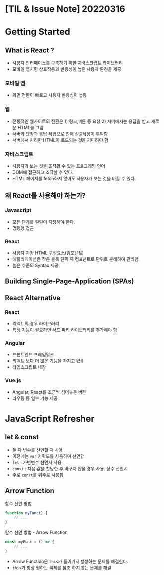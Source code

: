 # [TIL & Issue Note] 20220316


# Getting Started

## What is React ?
- 사용자 인터페이스를 구축하기 위한 자바스크립트 라이브러리
- 모바일 앱처럼 상호작용과 반응성이 높은 사용자 환경을 제공

### 모바일 앱
- 화면 전환이 빠르고 사용자 반응성이 높음

### 웹
- 전통적인 웹사이트의 전환은 1) 링크,버튼 등 요청 2) 서버에서는 응답을 받고 새로운 HTML을 그림
- 서버와 요청과 응답 작업으로 인해 상호작용이 투박함
- 서버에서 처리한 HTML이 로드되는 것을 기다려야 함

### 자바스크립트
- 사용자가 보는 것을 조작할 수 있는 프로그래밍 언어
- DOM에 접근하고 조작할 수 있다.
- HTML 페이지를 fetch하지 않아도 사용자가 보는 것을 바꿀 수 있다.


## 왜 React를 사용해야 하는가?
### Javascript
- 모든 단계를 일일이 지정해야 한다.
- 명령형 접근

### React
- 사용자 지정 HTML 구성요소(컴포넌트)
- 애플리케이션은 작은 블록 단위 즉 컴포넌트로 단위로 분해하여 관리함.
- 높은 수준의 Syntax 제공 

## Building Single-Page-Application (SPAs)

## React Alternative

### React
- 리액트의 경우 라이브러리
- 특정 기능이 필요하면 서드 파티 라이브러리를 추가해야 함

### Angular
- 프론트엔드 프레임워크
- 리액트 보다 더 많은 기능을 가지고 있음
- 타입스크립트 내장

### Vue.js
- Angular, React를 조금씩 섞어놓은 버전
- 라우팅 등 일부 기능 제공

# JavaScript Refresher

## let & const
- 둘 다 변수를 선언할 때 사용
- 이전에는 `var` 키워드를 사용하여 선언함
- `let` : 가변변수 선언시 사용
- `const` : 처음 값을 할당한 후 바꾸지 않을 경우 사용. 상수 선언시
- 주로 `const`를 위주로 사용함

## Arrow Function
함수 선언 방법
```javascript
function myFunc() {
    // ...
}
```

함수 선언 방법 - Arrow Function
```javascript
const myFunc = () => {
    // ...
}
```
- Arrow Function은 `this`가 들어가서 발생하는 문제를 해결한다.
- `this`가 항상 원하는 객체를 참조 하지 않는 문제를 해결


